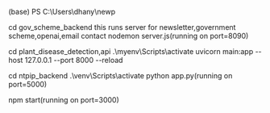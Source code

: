 (base) PS C:\Users\dhany\newp 

<!-- cd backend -->
<!-- Government scheme -->
<!-- ==> for mongo db connection -->
cd gov_scheme_backend
this runs server for newsletter,government scheme,openai,email contact
nodemon server.js(running on port=8090)

<!--cd  backend/plant_disease_detection/api -->
<!-- plant disease detection -->
cd plant_disease_detection,api
.\myenv\Scripts\activate
uvicorn main:app --host 127.0.0.1 --port 8000 --reload


<!-- backend\ntpip_backend -->
cd ntpip_backend
.\venv\Scripts\activate
python app.py(running on port=5000)

<!-- to run react app -->
npm start(running on port=3000)





